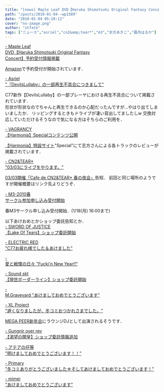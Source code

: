 ```yaml
---
title: "[news] Maple Leaf DVD【Haruka Shimotsuki Original Fantasy Concert】予約受付情報掲載"
path: "/posts/2010-01-04--wp1589"
date: "2010-01-04 05:28:12"
cover: "no-image.png"
author: "stfate"
tags: ["ニュース","asriel","cn2&amp;tear*","m3","志方あきこ","霜月はるか"]
---
```


<style type="text/css">
<!--
p {white-space: pre-wrap};
-->
</style>

<a  href="http://shimotsukin.com/" target="_blank">- Maple Leaf DVD【Haruka Shimotsuki Original Fantasy Concert】予約受付情報掲載</a>
<div ><a href="http://www.amazon.co.jp/Shimotsuki-Original-Fantasy-Concert-2009-FEL/dp/B00317CO6C%3FSubscriptionId%3D1G0DK1CVZZ3T83XTA982%26tag%3Dmapleleaf05-22%26linkCode%3Dxm2%26camp%3D2025%26creative%3D165953%26creativeASIN%3DB00317CO6C">Amazon</a>で予約受付が開始されています．</div>

<a  href="http://www.asriel.jp/m/trbl.html" target="_blank">- Asriel "『DevilsLullaby』の一部再生不具合につきまして"</a>
<div >C77新作【DevilsLullaby】の一部プレーヤにおける再生不具合について掲載されています．
<div >形状が形状なのでちゃんと再生できるのか心配だったんですが…やはり出てしまいましたか．
リッピングするときもドライブが凄い音出してましたしw
交換対応していただけるそうなので気になる方はそちらのご利用を．</div></div>

<a  href="http://www.vagrancy.jp/" target="_blank">- VAGRANCY 【Harmonia】Specialコンテンツ公開</a>
<div ><a href="http://shikata-akiko.com/harmonia/">【Harmonia】特設サイト</a>"Special"にて志方さんによる各トラックのレビューが掲載されています．</div>

<a  href="http://mure.sakura.ne.jp/" target="_blank">- CN2&TEAR* "03/03にライブをやります。"</a>
<div ><a href="http://mure.sakura.ne.jp/yakai/">03/03開催「Cafe de CN2&TEAR* 春の夜会」</a>告知．
前回と同じ場所のようですが開催概要はリンク先よりどうぞ．</div>

<a  href="http://www.m3net.jp/" target="_blank">- M3-2010春 サークル参加申し込み受付開始</a>
<div >春M3サークル申し込み受付開始．(1/18(月) 16:00まで)</div>

以下あけおめとかショップ委託告知とか．
<a  href="http://www.soj.razor.jp/" target="_blank">- SWORD OF JUSTICE 【Lake Of Tears】ショップ委託開始</a>
<div ></div>

<a  href="http://punya.jp/keikoku/" target="_blank">- ELECTRIC RED "C77お疲れ様でした＆あけました"</a>
<div ></div>

<a  href="http://cobhc.blog40.fc2.com/" target="_blank">- 愛と戦慄の日々 "Fucki'n New Year!!"</a>
<div ></div>

<a  href="http://tuutenn.s66.xrea.com/" target="_blank">- Sound skt 【現世ボーダーライン】ショップ委託開始</a>
<div ></div>

<a  href="http://www.geocities.jp/iwamud/" target="_blank">- M.Graveyard "あけましておめでとうございます"</a>
<div ></div>

<a  href="http://www.xlproject.cc/" target="_blank">- XL Project "遅くなりましたが、冬コミおつかれさまでした。"</a>
<div ><a href="http://megapeer.net/">MEGA PEER新年会</a>にラウンジDJとして出演されるそうです．</div>

<a  href="http://www.gungni.com/" target="_blank">- Gungnir over rev 【渇望の闇皇】ショップ委託情報追加</a>
<div ></div>

<a  href="http://atea.main.jp/" target="_blank">- アテアの仔等 "明けましておめでとうございます！！"</a>
<div ></div>

<a  href="http://primary-yuiko.com/" target="_blank">- Primary "冬コミありがとうございました☆そしてあけましておめでとうございます！"</a>
<div ></div>

<a  href="http://mimei13.blog83.fc2.com/" target="_blank">- mimei "あけましておめでとうございます"</a>
<div ></div>
